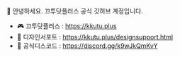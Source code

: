 👋 안녕하세요. 끄투닷플러스 공식 깃허브 계정입니다.
- 🎮 끄투닷플러스 : https://kkutu.plus
- 🎨 디자인서포트 : https://kkutu.plus/designsupport.html
- 💬 공식디스코드 : https://discord.gg/k9wJkQmKvY
